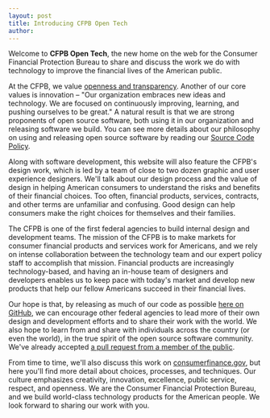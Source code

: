 ```yaml
---
layout: post
title: Introducing CFPB Open Tech
author: 
---
```


Welcome to **CFPB Open Tech**, the new home on the web for the Consumer Financial Protection Bureau to share and
discuss the work we do with technology to improve the financial lives of the American public.

At the CFPB, we value [openness and transparency](http://www.consumerfinance.gov/open/). Another of our core values
is innovation – "Our organization embraces new ideas and technology. We are focused on continuously improving,
learning, and pushing ourselves to be great." A natural result is that we are strong
proponents of open source software, both using it in our organization and releasing software we build. You can see more
details about our philosophy on using and releasing open source software by reading our [Source Code Policy](http://www.consumerfinance.gov/developers/sourcecodepolicy/).

Along with software development, this website will also feature the CFPB's design work, which is led by a team of close
to two dozen graphic and user experience designers. We'll talk about our design process and the value of design in
helping American consumers to understand the risks and benefits of their financial choices. Too often, financial products, services, contracts,
and other terms are unfamiliar and confusing. Good design can help consumers make the right choices for themselves and their families.

The CFPB is one of the first federal agencies to build internal design and development teams. The mission of the
CFPB is to make markets for consumer financial products and services work for Americans, and we rely on intense
collaboration between the technology team and our expert policy staff to accomplish that mission. Financial products are
increasingly technology-based, and having an in-house team of designers and developers enables us to keep pace with
today's market and develop new products that help our fellow Americans succeed in their financial lives.

Our hope is that, by releasing as much of our code as possible [here on GitHub](http://github.com/cfpb), we can
encourage other federal agencies to lead more of their own design and development efforts and to share their work with the
world. We also hope to learn from and share with individuals across the country (or even the world), in the true
spirit of the open source software community. We've already accepted [a pull request from a member of the public](http://www.wired.com/wiredenterprise/2013/01/hack-the-government).

From time to time, we'll also discuss this work on [consumerfinance.gov](http://www.consumerfinance.gov), 
but here you'll find more detail about choices, processes, and techniques. Our culture emphasizes creativity, innovation, 
excellence, public service, respect, and openness. We are the Consumer Financial Protection Bureau, and we build 
world-class technology products for the American people. We look forward to sharing our work with you.

